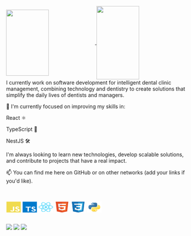 <a href="https://github.com/drgabrielramos/github-readme-stats">
  <img width="48%" height=180px align="center" src="https://github-readme-stats.vercel.app/api?username=drgabrielramos&theme=dark&card_width=320" />
</a>
<a href="https://github.com/drgabrielramos/convoychat">
  <img width="48%" height=200px  align="center" src="https://github-readme-stats.vercel.app/api/top-langs?username=drgabrielramos&layout=compact&langs_count=8&card_width=320&theme=dark" />
</a>

<br>
I currently work on software development for intelligent dental clinic management, combining technology and dentistry to create solutions that simplify the daily lives of dentists and managers.

🚀 I'm currently focused on improving my skills in:

React ⚛️

TypeScript 📘

NestJS 🛠️

I'm always looking to learn new technologies, develop scalable solutions, and contribute to projects that have a real impact.

📫 You can find me here on GitHub or on other networks (add your links if you'd like).

<br>
<div style="display: inline_block"><br>
  <img align="center" alt="Rafa-Js" height="30" width="40" src="https://raw.githubusercontent.com/devicons/devicon/master/icons/javascript/javascript-plain.svg">
  <img align="center" alt="Rafa-Ts" height="30" width="40" src="https://raw.githubusercontent.com/devicons/devicon/master/icons/typescript/typescript-plain.svg">
  <img align="center" alt="Rafa-React" height="30" width="40" src="https://raw.githubusercontent.com/devicons/devicon/master/icons/react/react-original.svg">
  <img align="center" alt="Rafa-HTML" height="30" width="40" src="https://raw.githubusercontent.com/devicons/devicon/master/icons/html5/html5-original.svg">
  <img align="center" alt="Rafa-CSS" height="30" width="40" src="https://raw.githubusercontent.com/devicons/devicon/master/icons/css3/css3-original.svg">
  <img align="center" alt="Rafa-Python" height="30" width="40" src="https://raw.githubusercontent.com/devicons/devicon/master/icons/python/python-original.svg">
</div>

<br>

<div> 
  
  <a href="https://discord.gg/308379434153410561" target="_blank"><img src="https://img.shields.io/badge/Discord-7289DA?style=for-the-badge&logo=discord&logoColor=white" target="_blank"></a> 
  <a href = "mailto:cirurgiaoramos@gmail.com"><img src="https://img.shields.io/badge/-Gmail-%23333?style=for-the-badge&logo=gmail&logoColor=white" target="_blank"></a>
  <a href="https://www.linkedin.com/in/gabriel-ramos-2037a8377/" target="_blank"><img src="https://img.shields.io/badge/-LinkedIn-%230077B5?style=for-the-badge&logo=linkedin&logoColor=white" target="_blank"></a> 
  
</div>
